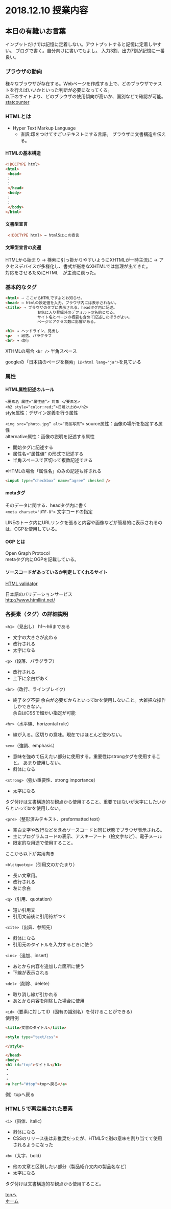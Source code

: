 # 2018.12.10 授業内容

## 本日の有難いお言葉
インプットだけでは記憶に定着しない。アウトプットすると記憶に定着しやすい。
ブログで書く。自分向けに書いてもよし。 入力3割、出力7割が記憶に一番良い。

### ブラウザの動向
様々なブラウザが存在する。Webページを作成する上で、どのブラウザでテストを行えばいいかといった判断が必要になってくる。  
以下のサイトより、どのブラウザの使用傾向が高いか、国別などで確認が可能。  
[statcounter](http://gs.statcounter.com/)

### HTMLとは
  - Hyper Text Markup Language
    - 直訳:印をつけてすごいテキストにする言語。
      ブラウザに文書構造を伝える。
  

#### HTMLの基本構造
```html
<!DOCTYPE html>
<html>
 <head>
 :
 :
 </head>
 <body>
 :
 :
 </body>
</html>
```

#### 文書型宣言
```html
 <!DOCTYPE html> → html5はこの宣言
 ```

#### 文章型宣言の変遷

HTMLから始まり → 検索に引っ掛かりやすいようにXHTMLが一時主流に → アクセスデバイスが多様化し、書式が厳格なXHTMLでは無理が出てきた。  
対応をさせるためにHTML　が主流に戻った。  



### 基本的なタグ

```html
<html> → ここからHTMLですよとお知らせ。
<head> → htmlの設定値を入力。ブラウザ内には表示されない。
<title> → ブラウザのタブに表示される。headタグ内に記述。
              お気に入り登録時のデフォルトの名前となる。
              サイト名とページの概要も含めて記述したほうがよい。
              ページとアクセス数に影響がある。

<h1> → ヘッドライン、見出し
<p>  → 段落、パラグラフ
<br> → 改行
```
XTHMLの場合
`<br />` 半角スペース  

googleの「日本語のページを検索」は`<html lang="ja">`を見ている  


### 属性

#### HTML属性記述のルール

`<要素名 属性=“属性値”> 対象 </要素名>`  
`<h2 style=“color:red;”>日焼け止め</h2>`  
style属性：デザイン定義を行う属性  

`<img src=“photo.jpg” alt=“商品写真”>`
source属性：画像の場所を指定する属性  
alternative属性：画像の説明を記述する属性  
 - 開始タグに記述する
 - 属性名=“属性値” の形式で記述する
 - 半角スペースで区切って複数記述できる

※HTMLの場合「属性名」のみの記述も許される  
```html
<input type=“checkbox” name=“agree” checked />  
```

#### metaタグ
そのデータに関する、headタグ内に書く  
`<meta charset="UTF-8">` 文字コードの指定  

LINEのトーク内にURLリンクを張ると内容や画像などが簡易的に表示されるのは、OGPを使用している。  
#### OGP とは  
Open Graph Protocol  
metaタグ内にOGPを記載している。   

#### ソースコードがあっているか判定してくれるサイト
[HTML validator](https://validator.w3.org/)  

日本語のバリデーションサービス  
http://www.htmllint.net/  


### 各要素（タグ）の詳細説明
`<h1>`（見出し）
h1～h6まである  
 - 文字の大きさが変わる
 - 改行される
 - 太字になる

`<p>`（段落、パラグラフ）  
 - 改行される
 - 上下に余白があく

`<br>`（改行、ラインブレイク）  
 - 終了タグ不要
余白が必要だからといってbrを使用しないこと。大雑把な操作しかできない。  
余白はCSSで細かい指定が可能  

`<hr>`（水平線、horizontal rule）  
 - 線が入る。区切りの意味。現在ではほとんど使わない。

`<em>`（強調、emphasis）
 - 意味を強めて伝えたい部分に使用する。重要性はstrongタグを使用すること。
  あまり使用しない。
 - 斜体になる

`<strong>`（強い重要性、strong importance）  
 - 太字になる

タグ付けは文書構造的な観点から使用すること、重要ではないが太字にしたいからといってbrを使用しない。  

`<pre>`（整形済みテキスト、preformatted text）  
 - 空白文字や改行などを含めソースコードと同じ状態でブラウザ表示される。
 - 主にプログラムコードの表示、アスキーアート（絵文字など）、電子メール
 - 限定的な用途で使用すること。

ここから以下が実用向き  

`<blckquotep>`（引用文のかたまり）  
 - 長い文章用。
 - 改行される
 - 左に余白

`<q>`（引用、quotation）  
 - 短い引用文
 - 引用文前後に引用符がつく

`<cite>`（出典、参照先）  
 - 斜体になる
 - 引用元のタイトルを入力するときに使う

`<ins>`（追加、insert）  
 - あとから内容を追加した箇所に使う
 - 下線が表示される

`<del>`（削除、delete）  
 - 取り消し線が引かれる
 - あとから内容を削除した場合に使用

`<id>`（要素に対してID（固有の識別名）を付けることができる）  
使用例  
```html
<title>文書のタイトル</title>

<style type="text/css">

</style>

</head>
<body>
<h1 id="top">タイトル</h1>
・
・
・
<a herf="#top">topへ戻る</a>
```
例）topへ戻る    


### HTML５で再定義された要素

`<i>`（斜体、italic）
 - 斜体になる
 - CSSのリリース後は非推奨だったが、HTML5で別の意味を割り当てて使用されるようになった

`<b>`（太字、bold）
 - 他の文章と区別したい部分（製品紹介文内の製品名など）
 - 太字になる

タグ付けは文書構造的な観点から使用すること。  


<a href="#">topへ</a>  
[ホーム](http://www.lamplus.ml/)